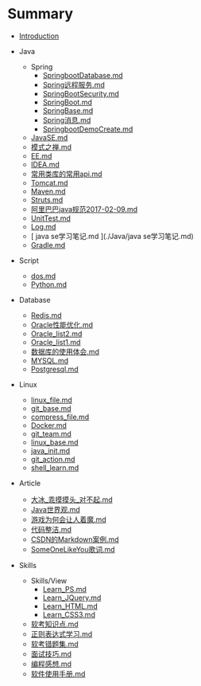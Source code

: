 # Summary

* [Introduction](README.md)

* Java
    * Spring
        * [ SpringbootDatabase.md ](./Java/Spring/SpringbootDatabase.md)
        * [ Spring远程服务.md ](./Java/Spring/Spring远程服务.md)
        * [ SpringBootSecurity.md ](./Java/Spring/SpringBootSecurity.md)
        * [ SpringBoot.md ](./Java/Spring/SpringBoot.md)
        * [ SpringBase.md ](./Java/Spring/SpringBase.md)
        * [ Spring消息.md ](./Java/Spring/Spring消息.md)
        * [ SpringbootDemoCreate.md ](./Java/Spring/SpringbootDemoCreate.md)
    * [ JavaSE.md ](./Java/JavaSE.md)
    * [ 模式之禅.md ](./Java/模式之禅.md)
    * [ EE.md ](./Java/EE.md)
    * [ IDEA.md ](./Java/IDEA.md)
    * [ 常用类库的常用api.md ](./Java/常用类库的常用api.md)
    * [ Tomcat.md ](./Java/Tomcat.md)
    * [ Maven.md ](./Java/Maven.md)
    * [ Struts.md ](./Java/Struts.md)
    * [ 阿里巴巴java规范2017-02-09.md ](./Java/阿里巴巴java规范2017-02-09.md)
    * [ UnitTest.md ](./Java/UnitTest.md)
    * [ Log.md ](./Java/Log.md)
    * [ java se学习笔记.md ](./Java/java se学习笔记.md)
    * [ Gradle.md ](./Java/Gradle.md)
* Script
    * [ dos.md ](./Script/dos.md)
    * [ Python.md ](./Script/Python.md)
* Database
    * [ Redis.md ](./Database/Redis.md)
    * [ Oracle性能优化.md ](./Database/Oracle性能优化.md)
    * [ Oracle_list2.md ](./Database/Oracle_list2.md)
    * [ Oracle_list1.md ](./Database/Oracle_list1.md)
    * [ 数据库的使用体会.md ](./Database/数据库的使用体会.md)
    * [ MYSQL.md ](./Database/MYSQL.md)
    * [ Postgresql.md ](./Database/Postgresql.md)
* Linux
    * [ linux_file.md ](./Linux/linux_file.md)
    * [ git_base.md ](./Linux/git_base.md)
    * [ compress_file.md ](./Linux/compress_file.md)
    * [ Docker.md ](./Linux/Docker.md)
    * [ git_team.md ](./Linux/git_team.md)
    * [ linux_base.md ](./Linux/linux_base.md)
    * [ java_init.md ](./Linux/java_init.md)
    * [ git_action.md ](./Linux/git_action.md)
    * [ shell_learn.md ](./Linux/shell_learn.md)
* Article
    * [ 大冰_乖摸摸头_对不起.md ](./Article/大冰_乖摸摸头_对不起.md)
    * [ Java世界观.md ](./Article/Java世界观.md)
    * [ 游戏为何会让人着魔.md ](./Article/游戏为何会让人着魔.md)
    * [ 代码整洁.md ](./Article/代码整洁.md)
    * [ CSDN的Markdown案例.md ](./Article/CSDN的Markdown案例.md)
    * [ SomeOneLikeYou歌词.md ](./Article/SomeOneLikeYou歌词.md)
* Skills
    * Skills/View
        * [ Learn_PS.md ](./Skills/View/Learn_PS.md)
        * [ Learn_JQuery.md ](./Skills/View/Learn_JQuery.md)
        * [ Learn_HTML.md ](./Skills/View/Learn_HTML.md)
        * [ Learn_CSS3.md ](./Skills/View/Learn_CSS3.md)
    * [ 软考知识点.md ](./Skills/软考知识点.md)
    * [ 正则表达式学习.md ](./Skills/正则表达式学习.md)
    * [ 软考错题集.md ](./Skills/软考错题集.md)
    * [ 面试技巧.md ](./Skills/面试技巧.md)
    * [ 编程感想.md ](./Skills/编程感想.md)
    * [ 软件使用手册.md ](./Skills/软件使用手册.md)


